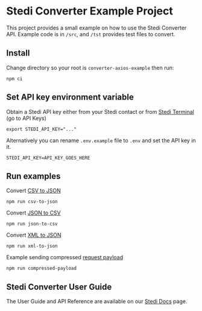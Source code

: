 # Stedi Converter Example Project

This project provides a small example on how to use the Stedi Converter API. Example code is in `/src`, and `/tst` provides test files to convert.

## Install

Change directory so your root is `converter-axios-example` then run:

```shell
npm ci
```

## Set API key environment variable

Obtain a Stedi API key either from your Stedi contact or from [Stedi Terminal](https://terminal.stedi.com/) (go to API
Keys)

```shell
export STEDI_API_KEY="..."
```

Alternatively you can rename `.env.example` file to `.env` and set the API key in it.

```shell
STEDI_API_KEY=API_KEY_GOES_HERE
```

## Run examples

Convert [CSV to JSON](https://www.stedi.com/docs/api/converter#convert-csvToJson)

```
npm run csv-to-json
```

Convert [JSON to CSV](https://www.stedi.com/docs/api/converter#convert-jsonToCsv)

```
npm run json-to-csv
```

Convert [XML to JSON](https://www.stedi.com/docs/api/converter#convert-xmlToJson)

```
npm run xml-to-json
```

Example sending compressed [request payload](https://www.stedi.com/docs/converter#compression)

```
npm run compressed-payload
```

## Stedi Converter User Guide

The User Guide and API Reference are available on our [Stedi Docs](https://www.stedi.com/docs/converter) page.
